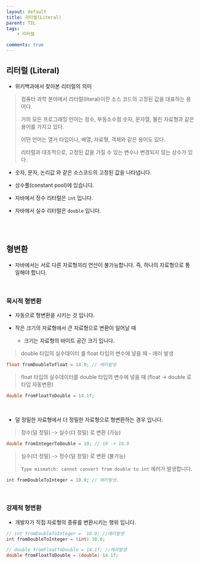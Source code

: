 ```yaml
---
layout: default
title: 리터럴(Literal)
parent: TIL
tags:
    - 리터럴

comments: true
---
```


## 리터럴 (Literal)

- 위키백과에서 찾아본 리터럴의 의미


> 컴퓨터 과학 분야에서 리터럴(literal)이란 소스 코드의 고정된 값을 대표하는 용어다. 
>
> 거의 모든 프로그래밍 언어는 정수, 부동소수점 숫자, 문자열, 불린 자료형과 같은 용어를 가지고 있다. 
>
> 어떤 언어는 열거 타입이나, 배열, 자료형, 객체와 같은 용어도 있다. 
>
> 리터럴과 대조적으로, 고정된 값을 가질 수 있는 변수나 변경되지 않는 상수가 있다. 


- 숫자, 문자, 논리값 와 같은 소스코드의 고정된 값을 나타냅니다.

- 상수풀(constant pool)에 있습니다.

- 자바에서 정수 리터럴은 `int` 입니다.
- 자바에서 실수 리터럴은 `double` 입니다.

<br><br>

## 형변환

- 자바에서는 서로 다른 자료형끼리 연산이 불가능합니다. 즉, 하나의 자료형으로 통일해야 합니다.

<br>

### 묵시적 형변환

- 자동으로 형변환을 시키는 것 입니다.

- 작은 크기의 자료형에서 큰 자료형으로 변환이 일어날 때
    - 크기는 자료형의 바이트 공간 크기 입니다.


> double 타입의 실수데이터 를 float 타입의 변수에 넣을 때 - 에러 발생


```java
float fromDoubleTofloat = 14.0; // 에러발생
```

> float 타입의 실수데이터를 double 타입의 변수에 넣을 때 (float -> double 로 타입 자동변환)

```java
double fromFloatToDouble = 14.1f;
```

<br>


- 덜 정밀한 자료형에서 더 정밀한 자료형으로 형변환하는 경우 입니다.

> 정수(덜 정밀) -> 실수(더 정밀) 로 변환 (가능)
>

```java
double fromIntegerToDouble = 10; // 10 -> 10.0
```

> 실수(더 정밀) -> 정수(덜 정밀) 로 변환 (불가능)
>
> `Type mismatch: cannot convert from double to int` 에러가 발생합니다.


```java
int fromDoubleToInteger = 10.0; // 에러발생.
```

<br>

### 강제적 형변환

- 개발자가 직접 자료형의 종류를 변환시키는 행위 입니다.

```java
// int fromDoubleToInteger =  10.0; //에러발생
int fromDoubleToInteger = (int) 10.0;

// double fromFloatToDouble = 14.1f; //에러발생
double fromFloatToDouble = (double) 14.1f;
```